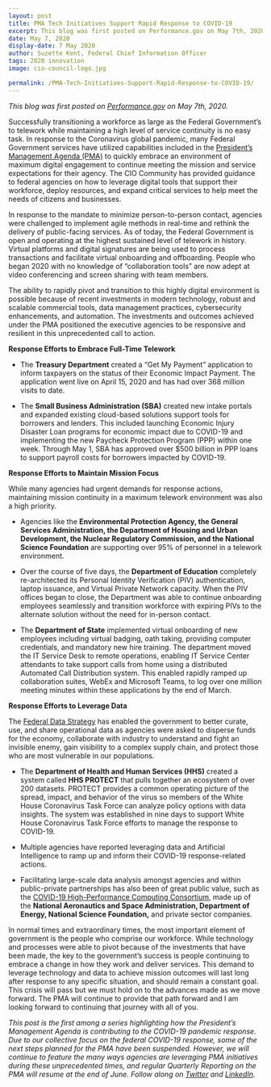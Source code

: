 ```yaml
---
layout: post
title: PMA Tech Initiatives Support Rapid Response to COVID-19
excerpt: This blog was first posted on Performance.gov on May 7th, 2020. Successfully transitioning a workforce as large as the Federal Government’s to telework while maintaining a high level of service continuity is no easy task.
date: May 7, 2020
display-date: 7 May 2020
author: Suzette Kent, Federal Chief Information Officer
tags: 2020 innovation
image: cio-council-logo.jpg

permalink: /PMA-Tech-Initiatives-Support-Rapid-Response-to-COVID-19/
---
```


_This blog was first posted on [Performance.gov](https://www.Performance.gov/PMA-tech-initiatives-support-rapid-response-to-COVID19/) on May 7th, 2020._

Successfully transitioning a workforce as large as the Federal Government’s to telework while maintaining a high level of service continuity is no easy task. In response to the Coronavirus global pandemic, many Federal Government services have utilized capabilities included in the [President’s Management Agenda (PMA)](https://www.performance.gov/PMA/PMA.html) to quickly embrace an environment of maximum digital engagement to continue meeting the mission and service expectations for their agency. The CIO Community has provided guidance to federal agencies on how to leverage digital tools that support their workforce, deploy resources, and expand critical services to help meet the needs of citizens and businesses.  

In response to the mandate to minimize person-to-person contact, agencies were challenged to implement agile methods in real-time and rethink the delivery of public-facing services. As of today, the Federal Government is open and operating at the highest sustained level of telework in history. Virtual platforms and digital signatures are being used to process transactions and facilitate virtual onboarding and offboarding. People who began 2020 with no knowledge of “collaboration tools” are now adept at video conferencing and screen sharing with team members.

The ability to rapidly pivot and transition to this highly digital environment is possible because of recent investments in modern technology, robust and scalable commercial tools, data management practices, cybersecurity enhancements, and automation. The investments and outcomes achieved under the PMA positioned the executive agencies to be responsive and resilient in this unprecedented call to action.

**Response Efforts to Embrace Full-Time Telework**

- The **Treasury Department** created a “Get My Payment” application to inform taxpayers on the status of their Economic Impact Payment. The application went live on April 15, 2020 and has had over 368 million visits to date.

- The **Small Business Administration (SBA)** created new intake portals and expanded existing cloud-based solutions support tools for borrowers and lenders. This included launching Economic Injury Disaster Loan programs for economic impact due to COVID-19 and implementing the new Paycheck Protection Program (PPP) within one week. Through May 1, SBA has approved over $500 billion in PPP loans to support payroll costs for borrowers impacted by COVID-19.

**Response Efforts to Maintain Mission Focus**

While many agencies had urgent demands for response actions, maintaining mission continuity in a maximum telework environment was also a high priority.

- Agencies like the **Environmental Protection Agency, the General Services Administration, the Department of Housing and Urban Development, the Nuclear Regulatory Commission, and the National Science Foundation** are supporting over 95% of personnel in a telework environment.

- Over the course of five days, the **Department of Education** completely re-architected its Personal Identity Verification (PIV) authentication, laptop issuance, and Virtual Private Network capacity. When the PIV offices began to close, the Department was able to continue onboarding employees seamlessly and transition workforce with expiring PIVs to the alternate solution without the need for in-person contact.

- The **Department of State** implemented virtual onboarding of new employees including virtual badging, oath taking, providing computer credentials, and mandatory new hire training. The department moved the IT Service Desk to remote operations, enabling IT Service Center attendants to take support calls from home using a distributed Automated Call Distribution system. This enabled rapidly ramped up collaboration suites, WebEx and Microsoft Teams, to log over one million meeting minutes within these applications by the end of March.  


**Response Efforts to Leverage Data**

The [Federal Data Strategy](https://www.performance.gov/CAP/leveragingdata/) has enabled the government to better curate, use, and share operational data as agencies were asked to disperse funds for the economy, collaborate with industry to understand and fight an invisible enemy, gain visibility to a complex supply chain, and protect those who are most vulnerable in our populations.

- The **Department of Health and Human Services (HHS)** created a system called **HHS PROTECT** that pulls together an ecosystem of over 200 datasets. PROTECT provides a common operating picture of the spread, impact, and behavior of the virus so members of the White House Coronavirus Task Force can analyze policy options with data insights. The system was established in nine days to support White House Coronavirus Task Force efforts to manage the response to COVID-19.

- Multiple agencies have reported leveraging data and Artificial Intelligence to ramp up and inform their COVID-19 response-related actions.

- Facilitating large-scale data analysis amongst agencies and within public-private partnerships has also been of great public value, such as the [COVID-19 High-Performance Computing Consortium](https://covid19-hpc-consortium.org/), made up of the **National Aeronautics and Space Administration, Department of Energy, National Science Foundation,** and private sector companies.

In normal times and extraordinary times, the most important element of government is the people who comprise our workforce. While technology and processes were able to pivot because of the investments that have been made, the key to the government’s success is people continuing to embrace a change in how they work and deliver services. This demand to leverage technology and data to achieve mission outcomes will last long after response to any specific situation, and should remain a constant goal. This crisis will pass but we must hold on to the advances made as we move forward. The PMA will continue to provide that path forward and I am looking forward to continuing that journey with all of you.

*This post is the first among a series highlighting how the President’s Management Agenda is contributing to the COVID-19 pandemic response. Due to our collective focus on the federal COVID-19 response, some of the next steps planned for the PMA have been suspended.  However, we will continue to feature the many ways agencies are leveraging PMA initiatives during these unprecedented times, and regular Quarterly Reporting on the PMA will resume at the end of June. Follow along on [Twitter](https://twitter.com/PerformanceGov) and [LinkedIn](https://www.linkedin.com/company/performance-gov/).*
